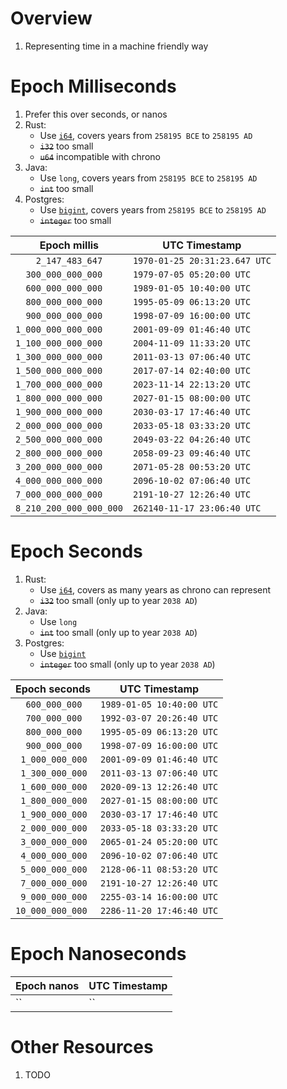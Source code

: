 # Overview
1. Representing time in a machine friendly way

# Epoch Milliseconds
1. Prefer this over seconds, or nanos
1. Rust:
    - Use [`i64`](https://doc.rust-lang.org/std/primitive.i64.html), covers years from `258195 BCE` to `258195 AD`
    - ~~`i32`~~ too small
    - ~~`u64`~~ incompatible with chrono
1. Java:
    - Use `long`, covers years from `258195 BCE` to `258195 AD`
    - ~~`int`~~ too small
1. Postgres:
    - Use [`bigint`](https://www.postgresql.org/docs/current/datatype-numeric.html), covers years from `258195 BCE` to `258195 AD`
    - ~~`integer`~~ too small

|Epoch millis| UTC Timestamp|
| ---|---|
|`    2_147_483_647`|`1970-01-25 20:31:23.647 UTC`|
|`  300_000_000_000`|`1979-07-05 05:20:00 UTC`|
|`  600_000_000_000`|`1989-01-05 10:40:00 UTC`|
|`  800_000_000_000`|`1995-05-09 06:13:20 UTC`|
|`  900_000_000_000`|`1998-07-09 16:00:00 UTC`|
|`1_000_000_000_000`|`2001-09-09 01:46:40 UTC`|
|`1_100_000_000_000`|`2004-11-09 11:33:20 UTC`|
|`1_300_000_000_000`|`2011-03-13 07:06:40 UTC`|
|`1_500_000_000_000`|`2017-07-14 02:40:00 UTC`|
|`1_700_000_000_000`|`2023-11-14 22:13:20 UTC`|
|`1_800_000_000_000`|`2027-01-15 08:00:00 UTC`|
|`1_900_000_000_000`|`2030-03-17 17:46:40 UTC`|
|`2_000_000_000_000`|`2033-05-18 03:33:20 UTC`|
|`2_500_000_000_000`|`2049-03-22 04:26:40 UTC`|
|`2_800_000_000_000`|`2058-09-23 09:46:40 UTC`|
|`3_200_000_000_000`|`2071-05-28 00:53:20 UTC`|
|`4_000_000_000_000`|`2096-10-02 07:06:40 UTC`|
|`7_000_000_000_000`|`2191-10-27 12:26:40 UTC`|
|`8_210_200_000_000_000`|`262140-11-17 23:06:40 UTC`|


# Epoch Seconds
1. Rust:
    - Use [`i64`](https://doc.rust-lang.org/std/primitive.i64.html), covers as many years as chrono can represent
    - ~~`i32`~~ too small (only up to year `2038 AD`)
1. Java:
    - Use `long`
    - ~~`int`~~ too small (only up to year `2038 AD`)
1. Postgres:
    - Use [`bigint`](https://www.postgresql.org/docs/current/datatype-numeric.html)
    - ~~`integer`~~ too small (only up to year `2038 AD`)

|Epoch seconds| UTC Timestamp|
| ---|---|
| `  600_000_000`|`1989-01-05 10:40:00 UTC`|
| `  700_000_000`|`1992-03-07 20:26:40 UTC`|
| `  800_000_000`|`1995-05-09 06:13:20 UTC`|
| `  900_000_000`|`1998-07-09 16:00:00 UTC`|
|` 1_000_000_000`|`2001-09-09 01:46:40 UTC`|
|` 1_300_000_000`|`2011-03-13 07:06:40 UTC`|
|` 1_600_000_000`|`2020-09-13 12:26:40 UTC`|
|` 1_800_000_000`|`2027-01-15 08:00:00 UTC`|
|` 1_900_000_000`|`2030-03-17 17:46:40 UTC`|
|` 2_000_000_000`|`2033-05-18 03:33:20 UTC`|
|` 3_000_000_000`|`2065-01-24 05:20:00 UTC`|
|` 4_000_000_000`|`2096-10-02 07:06:40 UTC`|
|` 5_000_000_000`|`2128-06-11 08:53:20 UTC`|
|` 7_000_000_000`|`2191-10-27 12:26:40 UTC`|
|` 9_000_000_000`|`2255-03-14 16:00:00 UTC`|
|`10_000_000_000`|`2286-11-20 17:46:40 UTC`|


# Epoch Nanoseconds
|Epoch nanos| UTC Timestamp|
| ---|---|
|``|``|


# Other Resources
1. TODO
